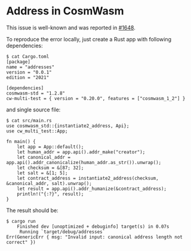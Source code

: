 # Address in CosmWasm

This issue is well-known and was reported in [#1648](https://github.com/CosmWasm/cosmwasm/issues/1648).

To reproduce the error locally, just create a Rust app with following dependencies:

```shell
$ cat Cargo.toml
[package]
name = "addresses"
version = "0.0.1"
edition = "2021"

[dependencies]
cosmwasm-std = "1.2.8"
cw-multi-test = { version = "0.20.0", features = ["cosmwasm_1_2"] }
```

and single source file:

```shell
$ cat src/main.rs
use cosmwasm_std::{instantiate2_address, Api};
use cw_multi_test::App;

fn main() {
    let app = App::default();
    let human_addr = app.api().addr_make("creator");
    let canonical_addr = app.api().addr_canonicalize(human_addr.as_str()).unwrap();
    let checksum = &[87; 32];
    let salt = &[1; 5];
    let contract_address = instantiate2_address(checksum, &canonical_addr, salt).unwrap();
    let result = app.api().addr_humanize(&contract_address);
    println!("{:?}", result);
}
```

The result should be:

```shell
$ cargo run
    Finished dev [unoptimized + debuginfo] target(s) in 0.07s
     Running `target/debug/addresses`
Err(GenericErr { msg: "Invalid input: canonical address length not correct" })
```

